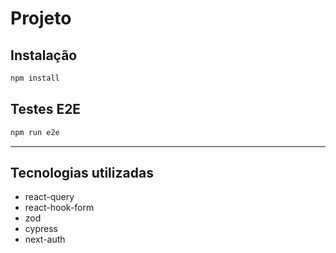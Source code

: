 # Projeto

## Instalação
```bash
npm install
```

## Testes E2E
```bash
npm run e2e
```

***

## Tecnologias utilizadas
- react-query
- react-hook-form
- zod
- cypress
- next-auth
